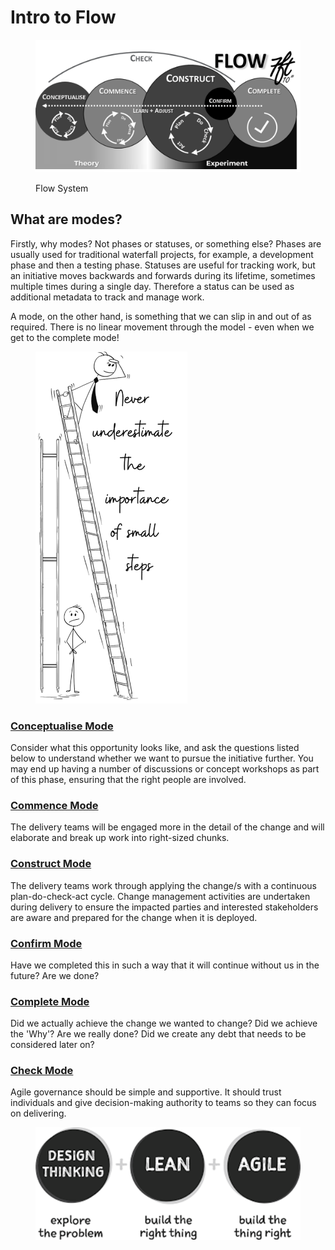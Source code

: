 # Intro to Flow

<figure><img src="../../.gitbook/assets/Picture1.png" alt="Flow System"><figcaption><p>Flow System</p></figcaption></figure>

## What are modes?&#x20;

Firstly, why modes? Not phases or statuses, or something else? Phases are usually used for traditional waterfall projects, for example, a development phase and then a testing phase. Statuses are useful for tracking work, but an initiative moves backwards and forwards during its lifetime, sometimes multiple times during a single day. Therefore a status can be used as additional metadata to track and manage work.&#x20;

A mode, on the other hand, is something that we can slip in and out of as required. There is no linear movement through the model - even when we get to the complete mode!

<figure><img src="../../.gitbook/assets/image (2).png" alt="" width="243"><figcaption></figcaption></figure>

### [Conceptualise Mode](../../modes/conceptualise/)

Consider what this opportunity looks like, and ask the questions listed below to understand whether we want to pursue the initiative further. You may end up having a number of discussions or concept workshops as part of this phase, ensuring that the right people are involved.

### [Commence Mode](../../modes/commence/)

The delivery teams will be engaged more in the detail of the change and will elaborate and break up work into right-sized chunks.

### [Construct Mode](../../modes/construct/)

The delivery teams work through applying the change/s with a continuous plan-do-check-act cycle. Change management activities are undertaken during delivery to ensure the impacted parties and interested stakeholders are aware and prepared for the change when it is deployed.

### [Confirm Mode](../../modes/confirm/)

Have we completed this in such a way that it will continue without us in the future? Are we done?

### [Complete Mode](../../modes/complete/)

Did we actually achieve the change we wanted to change? Did we achieve the 'Why'? Are we really done? Did we create any debt that needs to be considered later on?

### [Check Mode](../../modes/check/)

Agile governance should be simple and supportive. It should trust individuals and give decision-making authority to teams so they can focus on delivering.&#x20;

<figure><img src="../../.gitbook/assets/image (6).png" alt=""><figcaption></figcaption></figure>
